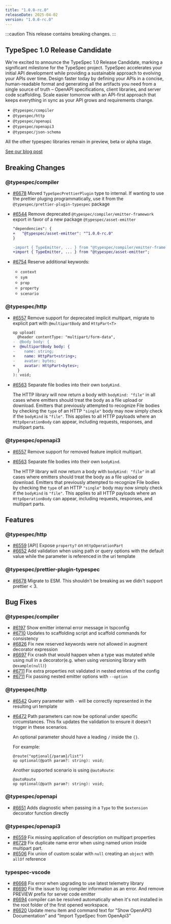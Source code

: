 ```yaml
---
title: "1.0.0-rc.0"
releaseDate: 2025-04-02
version: "1.0.0-rc.0"
---
```


:::caution
This release contains breaking changes.
:::

## TypeSpec 1.0 Release Candidate

We're excited to announce the TypeSpec 1.0 Release Candidate, marking a significant milestone for the TypeSpec project. TypeSpec accelerates your initial API development while providing a sustainable approach to evolving your APIs over time. Design faster today by defining your APIs in a concise, human-readable format and generating all the artifacts you need from a single source of truth – OpenAPI specifications, client libraries, and server code scaffolding. Scale easier tomorrow with an API-first approach that keeps everything in sync as your API grows and requirements change.

- `@typespec/compiler`
- `@typespec/http`
- `@typespec/openapi`
- `@typespec/openapi3`
- `@typespec/json-schema`

All the other typespec libraries remain in preview, beta or alpha stage.

[See our blog post](https://typespec.io/blog/2025-03-31-typespec-1-0-release/)

## Breaking Changes

### @typespec/compiler

- [#6678](https://github.com/microsoft/typespec/pull/6678) Moved `TypeSpecPrettierPlugin` type to internal. If wanting to use the prettier pluging programmatically, use it from the `@typespec/prettier-plugin-typespec` package
- [#6544](https://github.com/microsoft/typespec/pull/6544) Remove deprecated `@typespec/compiler/emitter-framework` export in favor of a new package `@typespec/asset-emitter`

  ```diff lang=json title=package.json
  "dependencies": {
  +   "@typespec/asset-emitter": "^1.0.0-rc.0"
  }
  ```

  ```diff lang=ts
  -import { TypeEmitter, ... } from "@typespec/compiler/emitter-framework";
  +import { TypeEmitter, ... } from "@typespec/asset-emitter";
  ```

- [#6754](https://github.com/microsoft/typespec/pull/6754) Reserve additional keywords:
  - `context`
  - `sym`
  - `prop`
  - `property`
  - `scenario`

### @typespec/http

- [#6557](https://github.com/microsoft/typespec/pull/6557) Remove support for deprecated implicit multipart, migrate to explicit part with `@multipartBody` and `HttpPart<T>`

  ```diff lang=tsp
  op upload(
    @header contentType: "multipart/form-data",
  -  @body body: {
  +  @multipartBody body: {
  -    name: string;
  +    name: HttpPart<string>;
  -    avatar: bytes;
  +    avatar: HttpPart<bytes>;
    }
  ): void;
  ```

- [#6563](https://github.com/microsoft/typespec/pull/6563) Separate file bodies into their own `bodyKind`.

  The HTTP library will now return a body with `bodyKind: "file"` in all cases where emitters should treat the body as a file upload or download. Emitters that previously attempted to recognize File bodies by checking the `type` of an HTTP `"single"` body may now simply check if the `bodyKind` is `"file"`. This applies to all HTTP payloads where an `HttpOperationBody` can appear, including requests, responses, and multipart parts.

### @typespec/openapi3

- [#6557](https://github.com/microsoft/typespec/pull/6557) Remove support for removed feature implicit multipart.
- [#6563](https://github.com/microsoft/typespec/pull/6563) Separate file bodies into their own `bodyKind`.

  The HTTP library will now return a body with `bodyKind: "file"` in all cases where emitters should treat the body as a file upload or download. Emitters that previously attempted to recognize File bodies by checking the `type` of an HTTP `"single"` body may now simply check if the `bodyKind` is `"file"`. This applies to all HTTP payloads where an `HttpOperationBody` can appear, including requests, responses, and multipart parts.

## Features

### @typespec/http

- [#6559](https://github.com/microsoft/typespec/pull/6559) [API] Expose `property?` on `HttpOperationPart`
- [#6652](https://github.com/microsoft/typespec/pull/6652) Add validation when using path or query options with the default value while the parameter is referenced in the uri template

### @typespec/prettier-plugin-typespec

- [#6678](https://github.com/microsoft/typespec/pull/6678) Migrate to ESM. This shouldn't be breaking as we didn't support prettier < 3.

## Bug Fixes

### @typespec/compiler

- [#6197](https://github.com/microsoft/typespec/pull/6197) Show emitter internal error message in tspconfig
- [#6710](https://github.com/microsoft/typespec/pull/6710) Updates to scaffolding script and scaffold commands for consistency
- [#6826](https://github.com/microsoft/typespec/pull/6826) Fix new reserved keywords were not allowed in augment decorator expression
- [#6697](https://github.com/microsoft/typespec/pull/6697) Fix crash that would happen when a type was mutated while using null in a decorator(e.g. when using versioning library with `@example(null)`)
- [#6711](https://github.com/microsoft/typespec/pull/6711) Fix extra properties not validated in nested entries of the config
- [#6711](https://github.com/microsoft/typespec/pull/6711) Fix passing nested emitter options with `--option`

### @typespec/http

- [#6542](https://github.com/microsoft/typespec/pull/6542) Query parameter with `-` will be correctly represented in the resulting uri template
- [#6472](https://github.com/microsoft/typespec/pull/6472) Path parameters can now be optional under specific circumstances. This fix updates the validation to ensure it doesn't trigger in these scenarios.

  An optional parameter should have a leading `/` inside the `{}`.

  For example:

  ```tsp
  @route("optional{/param}/list")
  op optional(@path param?: string): void;
  ```

  Another supported scenario is using `@autoRoute`:

  ```tsp
  @autoRoute
  op optional(@path param?: string): void;
  ```

### @typespec/openapi

- [#6651](https://github.com/microsoft/typespec/pull/6651) Adds diagnostic when passing in a `Type` to the `$extension` decorator function directly

### @typespec/openapi3

- [#6559](https://github.com/microsoft/typespec/pull/6559) Fix missing application of description on multipart properties
- [#6729](https://github.com/microsoft/typespec/pull/6729) Fix duplicate name error when using named union inside multipart part.
- [#6506](https://github.com/microsoft/typespec/pull/6506) Fix union of custom scalar with `null` creating an `object` with `allOf` reference

### typespec-vscode

- [#6668](https://github.com/microsoft/typespec/pull/6668) Fix error when upgrading to use latest telemetry library
- [#6690](https://github.com/microsoft/typespec/pull/6690) Fix the issue to log compiler information as an error. And remove PREVIEW prefix for server code emitter
- [#6694](https://github.com/microsoft/typespec/pull/6694) compiler can be resolved automatically when it's not installed in the root folder of the first opened workspace.
- [#6620](https://github.com/microsoft/typespec/pull/6620) Update menu item and command text for "Show OpenAPI3 Documentation" and "Import TypeSpec from OpenApi3"
